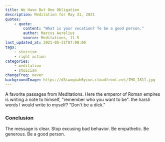 ```yaml
---
title: We Have But One Obligation
description: Meditation for May 31, 2021
quotes:
    - quote:
        content: "What is your vocation? To be a good person."
        author: Marcus Aurelius
        source: Meditations, 11.5
last_updated_at: 2021-05-31T07:00:00
tags:
    - stoicism
    - right action
categories:
    - meditation
    - stoicism
changeFreq: never
backgroundImage: https://d3iwoqnah6ycun.cloudfront.net/IMG_1811.jpg
---
```


A favorite passages from Meditations. Here the emperor of Roman empires is writing a note to himself, "remember who you 
want to be". the harsh words I would write to myself? "Don't be a dick."

### Conclusion

The message is clear. Stop excusing bad behavior. Be empathetic. Be generous. Be a good person.
